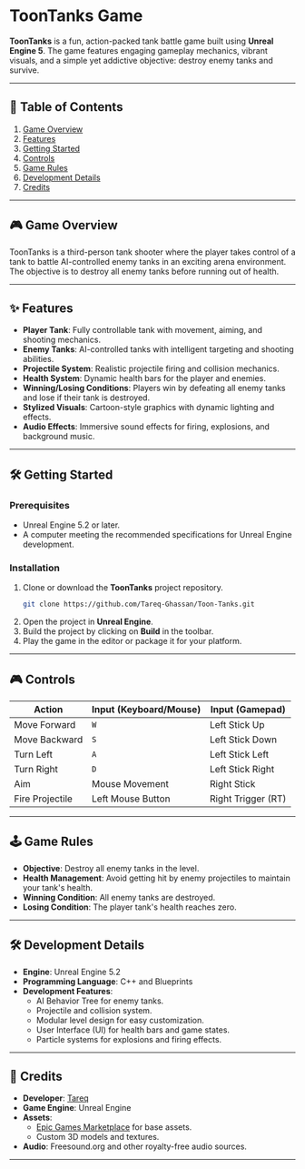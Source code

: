 
# ToonTanks Game

**ToonTanks** is a fun, action-packed tank battle game built using **Unreal Engine 5**. The game features engaging gameplay mechanics, vibrant visuals, and a simple yet addictive objective: destroy enemy tanks and survive.

---

## 📖 Table of Contents
1. [Game Overview](#game-overview)
2. [Features](#features)
3. [Getting Started](#getting-started)
4. [Controls](#controls)
5. [Game Rules](#game-rules)
6. [Development Details](#development-details)
7. [Credits](#credits)

---

## 🎮 Game Overview

ToonTanks is a third-person tank shooter where the player takes control of a tank to battle AI-controlled enemy tanks in an exciting arena environment. The objective is to destroy all enemy tanks before running out of health.

---

## ✨ Features

- **Player Tank**: Fully controllable tank with movement, aiming, and shooting mechanics.
- **Enemy Tanks**: AI-controlled tanks with intelligent targeting and shooting abilities.
- **Projectile System**: Realistic projectile firing and collision mechanics.
- **Health System**: Dynamic health bars for the player and enemies.
- **Winning/Losing Conditions**: Players win by defeating all enemy tanks and lose if their tank is destroyed.
- **Stylized Visuals**: Cartoon-style graphics with dynamic lighting and effects.
- **Audio Effects**: Immersive sound effects for firing, explosions, and background music.

---

## 🛠️ Getting Started

### Prerequisites
- Unreal Engine 5.2 or later.
- A computer meeting the recommended specifications for Unreal Engine development.

### Installation
1. Clone or download the **ToonTanks** project repository.
   ```bash
   git clone https://github.com/Tareq-Ghassan/Toon-Tanks.git
   ```
2. Open the project in **Unreal Engine**.
3. Build the project by clicking on **Build** in the toolbar.
4. Play the game in the editor or package it for your platform.

---

## 🎮 Controls

| Action          | Input (Keyboard/Mouse)  | Input (Gamepad)     |
|------------------|--------------------------|---------------------|
| Move Forward     | `W`                     | Left Stick Up       |
| Move Backward    | `S`                     | Left Stick Down     |
| Turn Left        | `A`                     | Left Stick Left     |
| Turn Right       | `D`                     | Left Stick Right    |
| Aim              | Mouse Movement          | Right Stick         |
| Fire Projectile  | Left Mouse Button       | Right Trigger (RT)  |

---

## 🕹️ Game Rules

- **Objective**: Destroy all enemy tanks in the level.
- **Health Management**: Avoid getting hit by enemy projectiles to maintain your tank's health.
- **Winning Condition**: All enemy tanks are destroyed.
- **Losing Condition**: The player tank's health reaches zero.

---

## 🛠️ Development Details

- **Engine**: Unreal Engine 5.2
- **Programming Language**: C++ and Blueprints
- **Development Features**:
  - AI Behavior Tree for enemy tanks.
  - Projectile and collision system.
  - Modular level design for easy customization.
  - User Interface (UI) for health bars and game states.
  - Particle systems for explosions and firing effects.

---

## 👏 Credits

- **Developer**: [Tareq](https://github.com/Tareq-Ghassan)  
- **Game Engine**: Unreal Engine  
- **Assets**: 
  - [Epic Games Marketplace](https://www.unrealengine.com/marketplace) for base assets.
  - Custom 3D models and textures.  
- **Audio**: Freesound.org and other royalty-free audio sources.

---

